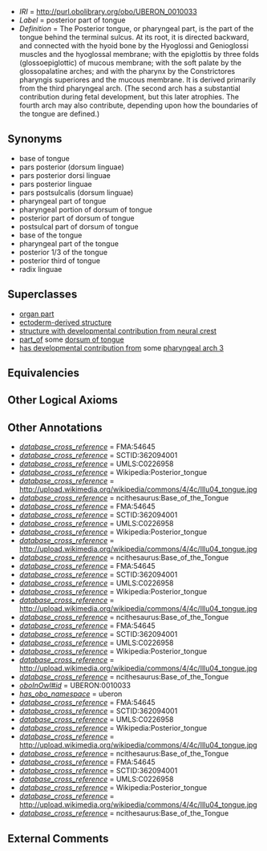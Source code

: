  * *IRI* = http://purl.obolibrary.org/obo/UBERON_0010033
 * *Label* = posterior part of tongue
 * *Definition* = The Posterior tongue, or pharyngeal part, is the part of the tongue behind the terminal sulcus. At its root, it is directed backward, and connected with the hyoid bone by the Hyoglossi and Genioglossi muscles and the hyoglossal membrane; with the epiglottis by three folds (glossoepiglottic) of mucous membrane; with the soft palate by the glossopalatine arches; and with the pharynx by the Constrictores pharyngis superiores and the mucous membrane. It is derived primarily from the third pharyngeal arch. (The second arch has a substantial contribution during fetal development, but this later atrophies. The fourth arch may also contribute, depending upon how the boundaries of the tongue are defined.)

## Synonyms

 * base of tongue
 * pars posterior (dorsum linguae)
 * pars posterior dorsi linguae
 * pars posterior linguae
 * pars postsulcalis (dorsum linguae)
 * pharyngeal part of tongue
 * pharyngeal portion of dorsum of tongue
 * posterior part of dorsum of tongue
 * postsulcal part of dorsum of tongue
 * base of the tongue
 * pharyngeal part of the tongue
 * posterior 1/3 of the tongue
 * posterior third of tongue
 * radix linguae

## Superclasses

 * [organ part](../../UBERON/64/UBERON_0000064.md)
 * [ectoderm-derived structure](../../UBERON/21/UBERON_0004121.md)
 * [structure with developmental contribution from neural crest](../../UBERON/14/UBERON_0010314.md)
 * [part_of](../../BFO/50/BFO_0000050.md) some [dorsum of tongue](../../UBERON/71/UBERON_0009471.md)
 * [has developmental contribution from](../../RO/54/RO_0002254.md) some [pharyngeal arch 3](../../UBERON/14/UBERON_0003114.md)

## Equivalencies


## Other Logical Axioms


## Other Annotations

 * *[database_cross_reference](../../ef/oboInOwl#hasDbXref.md)* = FMA:54645
 * *[database_cross_reference](../../ef/oboInOwl#hasDbXref.md)* = SCTID:362094001
 * *[database_cross_reference](../../ef/oboInOwl#hasDbXref.md)* = UMLS:C0226958
 * *[database_cross_reference](../../ef/oboInOwl#hasDbXref.md)* = Wikipedia:Posterior_tongue
 * *[database_cross_reference](../../ef/oboInOwl#hasDbXref.md)* = http://upload.wikimedia.org/wikipedia/commons/4/4c/Illu04_tongue.jpg
 * *[database_cross_reference](../../ef/oboInOwl#hasDbXref.md)* = ncithesaurus:Base_of_the_Tongue
 * *[database_cross_reference](../../ef/oboInOwl#hasDbXref.md)* = FMA:54645
 * *[database_cross_reference](../../ef/oboInOwl#hasDbXref.md)* = SCTID:362094001
 * *[database_cross_reference](../../ef/oboInOwl#hasDbXref.md)* = UMLS:C0226958
 * *[database_cross_reference](../../ef/oboInOwl#hasDbXref.md)* = Wikipedia:Posterior_tongue
 * *[database_cross_reference](../../ef/oboInOwl#hasDbXref.md)* = http://upload.wikimedia.org/wikipedia/commons/4/4c/Illu04_tongue.jpg
 * *[database_cross_reference](../../ef/oboInOwl#hasDbXref.md)* = ncithesaurus:Base_of_the_Tongue
 * *[database_cross_reference](../../ef/oboInOwl#hasDbXref.md)* = FMA:54645
 * *[database_cross_reference](../../ef/oboInOwl#hasDbXref.md)* = SCTID:362094001
 * *[database_cross_reference](../../ef/oboInOwl#hasDbXref.md)* = UMLS:C0226958
 * *[database_cross_reference](../../ef/oboInOwl#hasDbXref.md)* = Wikipedia:Posterior_tongue
 * *[database_cross_reference](../../ef/oboInOwl#hasDbXref.md)* = http://upload.wikimedia.org/wikipedia/commons/4/4c/Illu04_tongue.jpg
 * *[database_cross_reference](../../ef/oboInOwl#hasDbXref.md)* = ncithesaurus:Base_of_the_Tongue
 * *[database_cross_reference](../../ef/oboInOwl#hasDbXref.md)* = FMA:54645
 * *[database_cross_reference](../../ef/oboInOwl#hasDbXref.md)* = SCTID:362094001
 * *[database_cross_reference](../../ef/oboInOwl#hasDbXref.md)* = UMLS:C0226958
 * *[database_cross_reference](../../ef/oboInOwl#hasDbXref.md)* = Wikipedia:Posterior_tongue
 * *[database_cross_reference](../../ef/oboInOwl#hasDbXref.md)* = http://upload.wikimedia.org/wikipedia/commons/4/4c/Illu04_tongue.jpg
 * *[database_cross_reference](../../ef/oboInOwl#hasDbXref.md)* = ncithesaurus:Base_of_the_Tongue
 * *[oboInOwl#id](../../id/oboInOwl#id.md)* = UBERON:0010033
 * *[has_obo_namespace](../../ce/oboInOwl#hasOBONamespace.md)* = uberon
 * *[database_cross_reference](../../ef/oboInOwl#hasDbXref.md)* = FMA:54645
 * *[database_cross_reference](../../ef/oboInOwl#hasDbXref.md)* = SCTID:362094001
 * *[database_cross_reference](../../ef/oboInOwl#hasDbXref.md)* = UMLS:C0226958
 * *[database_cross_reference](../../ef/oboInOwl#hasDbXref.md)* = Wikipedia:Posterior_tongue
 * *[database_cross_reference](../../ef/oboInOwl#hasDbXref.md)* = http://upload.wikimedia.org/wikipedia/commons/4/4c/Illu04_tongue.jpg
 * *[database_cross_reference](../../ef/oboInOwl#hasDbXref.md)* = ncithesaurus:Base_of_the_Tongue
 * *[database_cross_reference](../../ef/oboInOwl#hasDbXref.md)* = FMA:54645
 * *[database_cross_reference](../../ef/oboInOwl#hasDbXref.md)* = SCTID:362094001
 * *[database_cross_reference](../../ef/oboInOwl#hasDbXref.md)* = UMLS:C0226958
 * *[database_cross_reference](../../ef/oboInOwl#hasDbXref.md)* = Wikipedia:Posterior_tongue
 * *[database_cross_reference](../../ef/oboInOwl#hasDbXref.md)* = http://upload.wikimedia.org/wikipedia/commons/4/4c/Illu04_tongue.jpg
 * *[database_cross_reference](../../ef/oboInOwl#hasDbXref.md)* = ncithesaurus:Base_of_the_Tongue

## External Comments

